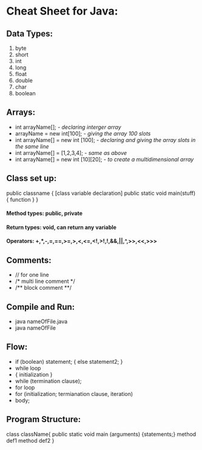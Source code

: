 ﻿# Cheat Sheet for Java:

## Data Types:
1. byte
2. short
3. int
4. long
5. float
6. double
7. char
8. boolean

## Arrays:
- int arrayName[]; - *declaring interger array*
- arrayName = new int[100]; - *giving the array 100 slots*
- int arrayName[] = new int [100]; - *declaring and giving the array slots in the same line*
- int arrayName[] = [1,2,3,4]; - *same as above*
- int arrayName[] = new int [10][20]; - *to create a multidimensional array*

## Class set up:
public classname
{ [class variable declaration] 
public static void main(stuff) { function }
}

#### Method types: public, private
#### Return types: void, can return any variable

#### Operators: +,*,-,=,==,>=,>,<,<=,<!,>!,!,&&,||,^,>>,<<,>>>

## Comments:
- // for one line
- /* multi line comment */
- /** block comment **/

## Compile and Run:
- java nameOfFile.java
- java nameOfFile

## Flow:
- if (boolean) statement; { else statement2; }
- while loop
- { initialization }
- while (termination clause);
- for loop
- for (initialization; termianation clause, iteration)
- body;

## Program Structure:

class className{
public static void main (arguments) {statements;}
method def1
method def2
}
